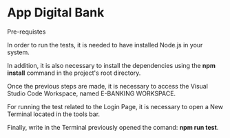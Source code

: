 # App Digital Bank 

Pre-requistes 

In order to run the tests, it is needed to have installed Node.js in your system. 

In addition, it is also necessary to install the dependencies using the **npm install** command in the project's root directory. 


Once the previous steps are made, it is necessary to access the Visual Studio Code Workspace, named E-BANKING WORKSPACE.

For running the test related to the Login Page, it is necessary to open a New Terminal located in the tools bar. 

Finally, write in the Terminal previously opened the comand: **npm run test**.

